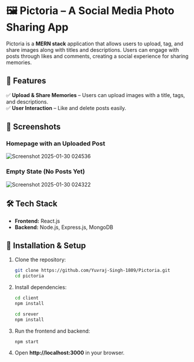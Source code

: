 # 🖼️ Pictoria – A Social Media Photo Sharing App  

Pictoria is a **MERN stack** application that allows users to upload, tag, and share images along with titles and descriptions. Users can engage with posts through likes and comments, creating a social experience for sharing memories.  

## 🚀 Features  
✅ **Upload & Share Memories** – Users can upload images with a title, tags, and descriptions.  
✅ **User Interaction** – Like and delete posts easily.  

## 📸 Screenshots  
### **Homepage with an Uploaded Post**  
![Screenshot 2025-01-30 024536](https://github.com/user-attachments/assets/57e8f97f-6c4c-4dbd-b7d0-78518cce7e9d)


### **Empty State (No Posts Yet)**  
![Screenshot 2025-01-30 024322](https://github.com/user-attachments/assets/697f8a14-6c5f-4a30-8443-cd08b62cf302)


## 🛠️ Tech Stack  
- **Frontend:** React.js 
- **Backend:** Node.js, Express.js, MongoDB  

## 🚀 Installation & Setup  
1. Clone the repository:  
   ```sh  
   git clone https://github.com/Yuvraj-Singh-1809/Pictoria.git  
   cd pictoria  
   ```  
2. Install dependencies:  
   ```sh  
   cd client
   npm install  
   ```  
     ```sh  
   cd srever
   npm install  
   ```  
3. Run the frontend and backend:  
   ```sh  
   npm start 
   ```  
4. Open **http://localhost:3000** in your browser. 
